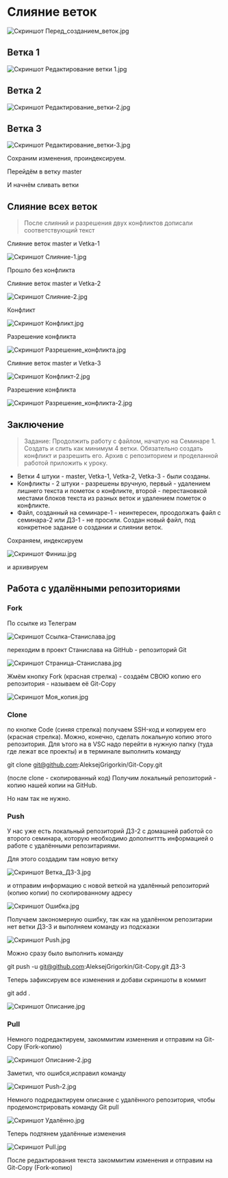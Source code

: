 # Слияние веток

![Скриншот Перед_созданием_веток.jpg](Перед_созданием_веток.jpg)

## Ветка 1

![Скриншот Редактирование ветки 1.jpg](Редактирование_ветки-1.jpg)

## Ветка 2

![Скриншот Редактирование_ветки-2.jpg](Редактирование_ветки-2.jpg)

## Ветка 3

![Скриншот Редактирование_ветки-3.jpg](Редактирование_ветки-3.jpg)

Сохраним изменения, проиндексируем.

Перейдём в ветку master

И начнём сливать ветки

## Слияние всех веток

> После слияний и разрешения двух конфликтов дописали соответствующий текст

Слияние веток master и Vetka-1

![Скриншот Слияние-1.jpg](Слияние-1.jpg)

Прошло без конфликта

Слияние веток master и Vetka-2

![Скриншот Слияние-2.jpg](Слияние-2.jpg)

Конфликт

![Скриншот Конфликт.jpg](Конфликт.jpg)

Разрешение конфликта

![Скриншот Разрешение_конфликта.jpg](Разрешение_конфликта.jpg)

Слияние веток master и Vetka-3

![Скриншот Конфликт-2.jpg](Конфликт-2.jpg)

Разрешение конфликта

![Скриншот Разрешение_конфликта-2.jpg](Разрешение_конфликта-2.jpg)

## Заключение

>Задание: Продолжить работу с файлом, начатую на Семинаре 1. Создать и слить как минимум 4 ветки. Обязательно создать конфликт и разрешить его. Архив с репозиторием и проделанной работой приложить к уроку.

* Ветки 4 штуки - master, Vetka-1, Vetka-2, Vetka-3 - были созданы.
* Конфликты - 2 штуки - разрешены вручную, первый - удалением лишнего текста и пометок о конфликте, второй - перестановкой местами блоков текста из разных веток и удалением пометок о конфликте.
* Файл, созданный на семинаре-1 - неинтересен, проодолжать файл с семинара-2 или ДЗ-1 - не просили. Создан новый файл, под конкретное задание о создании и слиянии веток.

Сохраняем, индексируем

![Скриншот Финиш.jpg](Финиш.jpg)

и архивируем

## Работа с удалёнными репозиториями

### **Fork**

По ссылке из Телеграм

![Скриншот Ссылка-Станислава.jpg](Ссылка_Станислава.jpg)

переходим в проект Станислава на GitHub - репозиторий Git

![Скриншот Страница-Станислава.jpg](Страница-Станислава.jpg)

Жмём кнопку Fork (красная стрелка) - создаём СВОЮ копию его репозитория - называем её Git-Copy

![Скриншот Моя_копия.jpg](Моя_копия.jpg)

### **Clone**

по кнопке Code (синяя стрелка) получаем SSH-код и копируем его (красная стрелка). Можно, конечно, сделать локальную копию этого репозитория. Для ътого на в VSC надо перейти в нужную папку (туда где лежат все проекты) и в терминале выполнить команду

git clone git@github.com:AleksejGrigorkin/Git-Copy.git

(после clone - скопированный код)
Получим локальный репозиторий - копию нашей копии на GitHub.

Но нам так не нужно.

### **Push**

У нас уже есть локальный репозиторий ДЗ-2 с домашней работой со второго семинара, которую необходимо дополниттть информацией о работе с удалёнными репозитариями.

Для этого создадим там новую ветку

![Скриншот Ветка_ДЗ-3.jpg](Ветка_ДЗ-3.jpg)

и отправим информацию с новой веткой на удалённый репозиторий (копию копии) по скопированному адресу

![Скриншот Ошибка.jpg](Ошибка.jpg)

Получаем закономерную ошибку, так как на удалённом репозитарии нет ветки ДЗ-3 и выполняем команду из подсказки

![Скриншот Push.jpg](Push.jpg)

Можно сразу было выполнить команду

git push -u git@github.com:AleksejGrigorkin/Git-Copy.git ДЗ-3

Теперь зафиксируем все изменения и добави скриншоты в коммит

git add .

![Скриншот Описание.jpg](Описание.jpg)

### **Pull**

Немного подредактируем, закоммитим изменения и отправим на Git-Copy (Fork-копию)

![Скриншот Описание-2.jpg](Описание-2.jpg)

Заметил, что ошибся,исправил команду

![Скриншот Push-2.jpg](Push-2.jpg)

Немного подредактируем описание с удалённого репозитория, чтобы продемонстрировать команду Git pull

![Скриншот Удалённо.jpg](Удалённо.jpg)

Теперь подтянем удалённые изменения

![Скриншот Pull.jpg](Pull.jpg)

После редактирования текста закоммитим изменения и отправим на Git-Copy (Fork-копию)